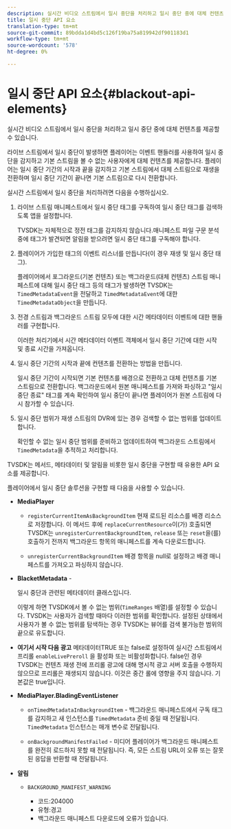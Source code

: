 ```yaml
---
description: 실시간 비디오 스트림에서 일시 중단을 처리하고 일시 중단 중에 대체 컨텐츠를 제공할 수 있습니다.
title: 일시 중단 API 요소
translation-type: tm+mt
source-git-commit: 89bdda1d4bd5c126f19ba75a819942df901183d1
workflow-type: tm+mt
source-wordcount: '578'
ht-degree: 0%

---
```



# 일시 중단 API 요소{#blackout-api-elements}

실시간 비디오 스트림에서 일시 중단을 처리하고 일시 중단 중에 대체 컨텐츠를 제공할 수 있습니다.

라이브 스트림에서 일시 중단이 발생하면 플레이어는 이벤트 핸들러를 사용하여 일시 중단을 감지하고 기본 스트림을 볼 수 없는 사용자에게 대체 컨텐츠를 제공합니다. 플레이어는 일시 중단 기간의 시작과 끝을 감지하고 기본 스트림에서 대체 스트림으로 재생을 전환하며 일시 중단 기간이 끝나면 기본 스트림으로 다시 전환합니다.

실시간 스트림에서 일시 중단을 처리하려면 다음을 수행하십시오.

1. 라이브 스트림 매니페스트에서 일시 중단 태그를 구독하여 일시 중단 태그를 검색하도록 앱을 설정합니다.

   TVSDK는 자체적으로 정전 태그를 감지하지 않습니다.매니페스트 파일 구문 분석 중에 태그가 발견되면 알림을 받으려면 일시 중단 태그를 구독해야 합니다.
1. 플레이어가 가입한 태그의 이벤트 리스너를 만듭니다(이 경우 재생 및 일시 중단 태그).

   플레이어에서 포그라운드(기본 컨텐츠) 또는 백그라운드(대체 컨텐츠) 스트림 매니페스트에 대해 일시 중단 태그 등의 태그가 발생하면 TVSDK는 `TimedMetadataEvent`을 전달하고 `TimedMetadataEvent`에 대한 `TimedMetadataObject`을 만듭니다.

1. 전경 스트림과 백그라운드 스트림 모두에 대한 시간 메타데이터 이벤트에 대한 핸들러를 구현합니다.

   이러한 처리기에서 시간 메타데이터 이벤트 객체에서 일시 중단 기간에 대한 시작 및 종료 시간을 가져옵니다.
1. 일시 중단 기간의 시작과 끝에 컨텐츠를 전환하는 방법을 만듭니다.

   일시 중단 기간이 시작되면 기본 컨텐츠를 배경으로 전환하고 대체 컨텐츠를 기본 스트림으로 전환합니다. 백그라운드에서 원본 매니페스트를 가져와 파싱하고 &quot;일시 중단 종료&quot; 태그를 계속 확인하여 일시 중단이 끝나면 플레이어가 원본 스트림에 다시 참가할 수 있습니다.
1. 일시 중단 범위가 재생 스트림의 DVR에 있는 경우 검색할 수 없는 범위를 업데이트합니다.

   확인할 수 없는 일시 중단 범위를 준비하고 업데이트하여 백그라운드 스트림에서 `TimedMetadata`을 추적하고 처리합니다.

TVSDK는 메서드, 메타데이터 및 알림을 비롯한 일시 중단을 구현할 때 유용한 API 요소를 제공합니다.

플레이어에서 일시 중단 솔루션을 구현할 때 다음을 사용할 수 있습니다.

* **MediaPlayer**

   * `registerCurrentItemAsBackgroundItem` 현재 로드된 리소스를 배경 리소스로 저장합니다. 이 메서드 후에 `replaceCurrentResource`이(가) 호출되면 TVSDK는 `unregisterCurrentBackgroundItem`, `release` 또는 `reset`을(를) 호출하기 전까지 백그라운드 항목의 매니페스트를 계속 다운로드합니다.

   * `unregisterCurrentBackgroundItem` 배경 항목을 null로 설정하고 배경 매니페스트를 가져오고 파싱하지 않습니다.

* **BlacketMetadata** -

   일시 중단과 관련된 메타데이터 클래스입니다.

   이렇게 하면 TVSDK에서 볼 수 없는 범위(`TimeRanges` 배열)를 설정할 수 있습니다. TVSDK는 사용자가 검색할 때마다 이러한 범위를 확인합니다. 설정된 상태에서 사용자가 볼 수 없는 범위를 탐색하는 경우 TVSDK는 뷰어를 검색 불가능한 범위의 끝으로 유도합니다.

* **여기서 시작 다음 광고** 메타데이터TRUE 또는 false로 설정하여 실시간 스트림에서 프리롤 `enableLivePreroll` 을 활성화 또는 비활성화합니다. false인 경우 TVSDK는 컨텐츠 재생 전에 프리롤 광고에 대해 명시적 광고 서버 호출을 수행하지 않으므로 프리롤은 재생되지 않습니다. 이것은 중간 롤에 영향을 주지 않습니다. 기본값은 true입니다.

* **MediaPlayer.BladingEventListener**

   * `onTimedMetadataInBackgroundItem` - 백그라운드 매니페스트에서 구독 태그를 감지하고 새 인스턴스를  `TimedMetadata` 준비 중일 때 전달됩니다. `TimedMetadata` 인스턴스는 매개 변수로 전달됩니다.

   * `onBackgroundManifestFailed` - 미디어 플레이어가 백그라운드 매니페스트를 완전히 로드하지 못할 때 전달됩니다. 즉, 모든 스트림 URL이 오류 또는 잘못된 응답을 반환할 때 전달됩니다.

* **알림**

   * `BACKGROUND_MANIFEST_WARNING`

      * 코드:204000
      * 유형:경고
      * 백그라운드 매니페스트 다운로드에 오류가 있습니다.